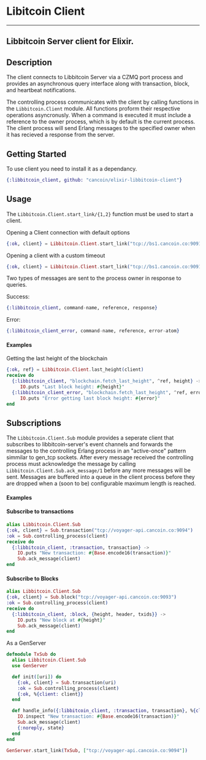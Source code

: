 Libitcoin Client
================

---
Libbitcoin Server client for Elixir.
---


Description
-----------

The client connects to Libbitcoin Server via a CZMQ port process and provides an asynchronous query interface along with transaction, block, and heartbeat notifications.

The controlling process communicates with the client by calling functions in the
`Libbitcoin.Client` module. All functions proform their respective
operations asyncronusly. When a command is executed it must include a reference
to the owner process, which is by default is the current
process. The client process will send Erlang messages to
the specified owner when it has recieved a response from the server.

Getting Started
---------------

To use client you need to install it as a dependancy.

```elixir
{:libbitcoin_client, github: "cancoin/elixir-libbitcoin-client"}
```

Usage
---------------------

The `Libbitcoin.Client.start_link/{1,2}` function must be used to start
a client.

Opening a Client connection with default options

```elixir
{:ok, client} = Libbitcoin.Client.start_link("tcp://bs1.cancoin.co:9091")
```

Opening a client with a custom timeout

```elixir
{:ok, client} = Libbitcoin.Client.start_link("tcp://bs1.cancoin.co:9091", %{timeout: 100})

```

Two types of messages are sent to the process owner in response to queries.

Success:

```elixir
{:libbitcoin_client, command-name, reference, response}
```

Error:

```elixir
{:libbitcoin_client_error, command-name, reference, error-atom}
```

#### Examples

Getting the last height of the blockchain

```elixir
{:ok, ref} = Libbitcoin.Client.last_height(client)
receive do
  {:libbitcoin_client, "blockchain.fetch_last_height", ^ref, height} ->
     IO.puts "Last block height: #{height}"
  {:libbitcoin_client_error, "blockchain.fetch_last_height", ^ref, error} ->
     IO.puts "Error getting last block height: #{error}"
end
```


Subscriptions
-------------

The `Libbitcoin.Client.Sub` module provides a seperate client that
subscribes to libbitcoin-server's event channels and forwards the messages to the controlling Erlang process
in an "active-once" pattern simmilar to gen_tcp sockets. After every
message received the controlling process must acknowledge the message by
calling `Libbitcoin.Client.Sub.ack_message/1` before any more messages
will be sent. Messages are buffered into a queue in the client process before they are
dropped when a (soon to be) configurable maximum length is reached.

#### Examples

#### Subscribe to transactions

```elixir
alias Libbitcoin.Client.Sub
{:ok, client} = Sub.transaction("tcp://voyager-api.cancoin.co:9094")
:ok = Sub.controlling_process(client)
receive do
  {:libbitcoin_client, :transaction, transaction} ->
    IO.puts "New transaction: #{Base.encode16(transaction)}"
    Sub.ack_message(client)
end
```

#### Subscribe to Blocks

```elixir
alias Libbitcoin.Client.Sub
{:ok, client} = Sub.block("tcp://voyager-api.cancoin.co:9093")
:ok = Sub.controlling_process(client)
receive do
  {:libbitcoin_client, :block, {height, header, txids}} ->
    IO.puts "New block at #{height}"
    Sub.ack_message(client)
end
````

As a GenServer

```elixir
defmodule TxSub do
  alias Libbitcoin.Client.Sub
  use GenServer

  def init([uri]) do
    {:ok, client} = Sub.transaction(uri)
    :ok = Sub.controlling_process(client)
    {:ok, %{client: client}}
  end

  def handle_info({:libbitcoin_client, :transaction, transaction}, %{client: client} = state) do
    IO.inspect "New transaction: #{Base.encode16(transaction)}"
    Sub.ack_message(client)
    {:noreply, state}
  end
end

GenServer.start_link(TxSub, ["tcp://voyager-api.cancoin.co:9094"])
```





